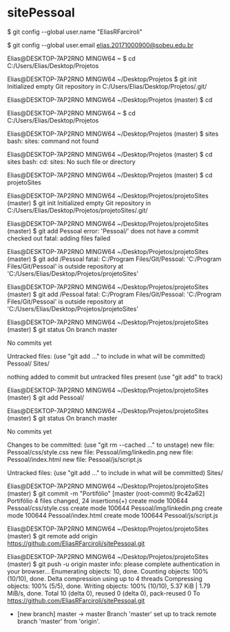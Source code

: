 # sitePessoal




$  git config --global user.name "EliasRFarciroli"



$ git config --global user.email elias.20171000900@sobeu.edu.br 

Elias@DESKTOP-7AP2RNO MINGW64 ~
$ cd C:/Users/Elias/Desktop/Projetos

Elias@DESKTOP-7AP2RNO MINGW64 ~/Desktop/Projetos
$ git init
Initialized empty Git repository in C:/Users/Elias/Desktop/Projetos/.git/

Elias@DESKTOP-7AP2RNO MINGW64 ~/Desktop/Projetos (master)
$ cd

Elias@DESKTOP-7AP2RNO MINGW64 ~
$ cd C:/Users/Elias/Desktop/Projetos

Elias@DESKTOP-7AP2RNO MINGW64 ~/Desktop/Projetos (master)
$ sites
bash: sites: command not found

Elias@DESKTOP-7AP2RNO MINGW64 ~/Desktop/Projetos (master)
$ cd sites
bash: cd: sites: No such file or directory

Elias@DESKTOP-7AP2RNO MINGW64 ~/Desktop/Projetos (master)
$ cd projetoSites

Elias@DESKTOP-7AP2RNO MINGW64 ~/Desktop/Projetos/projetoSites (master)
$ git init
Initialized empty Git repository in C:/Users/Elias/Desktop/Projetos/projetoSites/.git/

Elias@DESKTOP-7AP2RNO MINGW64 ~/Desktop/Projetos/projetoSites (master)
$ git add Pessoal
error: 'Pessoal/' does not have a commit checked out
fatal: adding files failed

Elias@DESKTOP-7AP2RNO MINGW64 ~/Desktop/Projetos/projetoSites (master)
$ git add /Pessoal
fatal: C:/Program Files/Git/Pessoal: 'C:/Program Files/Git/Pessoal' is outside repository at 'C:/Users/Elias/Desktop/Projetos/projetoSites'

Elias@DESKTOP-7AP2RNO MINGW64 ~/Desktop/Projetos/projetoSites (master)
$ git add /Pessoal
fatal: C:/Program Files/Git/Pessoal: 'C:/Program Files/Git/Pessoal' is outside repository at 'C:/Users/Elias/Desktop/Projetos/projetoSites'

Elias@DESKTOP-7AP2RNO MINGW64 ~/Desktop/Projetos/projetoSites (master)
$ git status
On branch master

No commits yet

Untracked files:
  (use "git add <file>..." to include in what will be committed)
        Pessoal/
        Sites/

nothing added to commit but untracked files present (use "git add" to track)

Elias@DESKTOP-7AP2RNO MINGW64 ~/Desktop/Projetos/projetoSites (master)
$ git add Pessoal/

Elias@DESKTOP-7AP2RNO MINGW64 ~/Desktop/Projetos/projetoSites (master)
$ git status
On branch master

No commits yet

Changes to be committed:
  (use "git rm --cached <file>..." to unstage)
        new file:   Pessoal/css/style.css
        new file:   Pessoal/img/linkedin.png
        new file:   Pessoal/index.html
        new file:   Pessoal/js/script.js

Untracked files:
  (use "git add <file>..." to include in what will be committed)
        Sites/


Elias@DESKTOP-7AP2RNO MINGW64 ~/Desktop/Projetos/projetoSites (master)
$ git commit -m "Portifólio"
[master (root-commit) 9c42a62] Portifólio
 4 files changed, 24 insertions(+)
 create mode 100644 Pessoal/css/style.css
 create mode 100644 Pessoal/img/linkedin.png
 create mode 100644 Pessoal/index.html
 create mode 100644 Pessoal/js/script.js

Elias@DESKTOP-7AP2RNO MINGW64 ~/Desktop/Projetos/projetoSites (master)
$ git remote add origin https://github.com/EliasRFarciroli/sitePessoal.git

Elias@DESKTOP-7AP2RNO MINGW64 ~/Desktop/Projetos/projetoSites (master)
$ git push -u origin master
info: please complete authentication in your browser...
Enumerating objects: 10, done.
Counting objects: 100% (10/10), done.
Delta compression using up to 4 threads
Compressing objects: 100% (5/5), done.
Writing objects: 100% (10/10), 5.37 KiB | 1.79 MiB/s, done.
Total 10 (delta 0), reused 0 (delta 0), pack-reused 0
To https://github.com/EliasRFarciroli/sitePessoal.git
 * [new branch]      master -> master
Branch 'master' set up to track remote branch 'master' from 'origin'.
